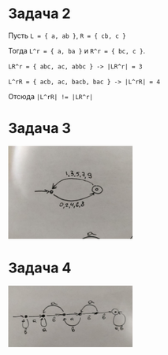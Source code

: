 # Задача 2

Пусть `L = { a, ab }`, `R = { cb, c }` 

Тогда `L^r = { a, ba }` и `R^r = { bc, c }`.

`LR^r = { abc, ac, abbc } -> |LR^r| = 3`

`L^rR = { acb, ac, bacb, bac } -> |L^rR| = 4`

Отсюда `|L^rR| != |LR^r|`

# Задача 3
<img src="img/task3.jpg" width="50%">

# Задача 4
<img src="img/task4.jpg" width="50%">
